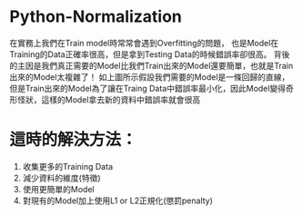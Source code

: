 # Python-Normalization

在實務上我們在Train model時常常會遇到Overfitting的問題，
也是Model在Training的Data正確率很高，但是拿到Testing Data的時候錯誤率卻很高。
背後的主因是我們真正需要的Model比我們Train出來的Model還要簡單，也就是Train出來的Model太複雜了！
如上圖所示假設我們需要的Model是一條回歸的直線，但是Train出來的Model為了讓在Traing Data中錯誤率最小化，因此Model變得奇形怪狀，這樣的Model拿去新的資料中錯誤率就會很高


# 這時的解決方法：

1. 收集更多的Training Data
2. 減少資料的維度(特徵)
3. 使用更簡單的Model
4. 對現有的Model加上使用L1 or L2正規化(懲罰penalty)
